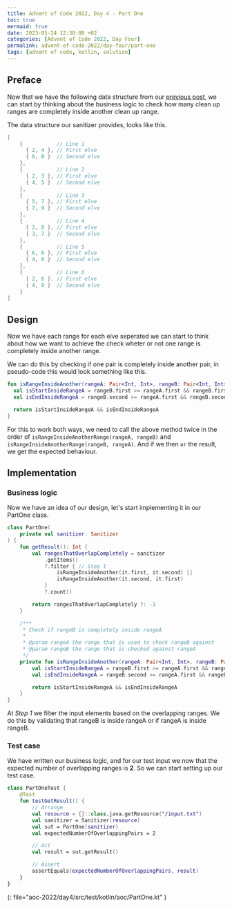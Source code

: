 ```yaml
---
title: Advent of Code 2022, Day 4 - Part One
toc: true
mermaid: true
date: 2023-05-24 12:30:00 +02
categories: [Advent of Code 2022, Day Four]
permalink: advent-of-code-2022/day-four/part-one
tags: [advent of code, kotlin, solution]
---
```


## Preface

Now that we have the following data structure from our [previous post](./2023-05-24-sanitizer.md), we can start by thinking about the business logic to check how many clean up ranges are completely inside another clean up range.

The data structure our sanitizer provides, looks like this.

```kotlin
[
    {           // Line 1
      { 2, 4 }, // First elve
      { 6, 8 }  // Second elve
    },
    {           // Line 2
      { 2, 3 }, // First elve
      { 4, 5 }  // Second elve
    },
    {           // Line 3
      { 5, 7 }, // First elve
      { 7, 9 }  // Second elve
    },
    {           // Line 4
      { 2, 8 }, // First elve
      { 3, 7 }  // Second elve
    },
    {           // Line 5
      { 6, 6 }, // First elve
      { 4, 6 }  // Second elve
    },
    {           // Line 6
      { 2, 6 }. // First elve
      { 4, 8 }  // Second elve
    }
]
```

## Design

Now we have each range for each elve seperated we can start to think about how we want to achieve the check wheter or not one range is completely inside another range.

We can do this by checking if one pair is completely inside another pair, in pseudo-code this would look something like this.

```kotlin
fun isRangeInsideAnother(rangeA: Pair<Int, Int>, rangeB: Pair<Int, Int>): Boolean {
  val isStartInsideRangeA = rangeB.first >= rangeA.first && rangeB.first <= rangeA.second
  val isEndInsideRangeA = rangeB.second >= rangeA.first && rangeB.second <= rangeA.second

  return isStartInsideRangeA && isEndInsideRangeA
}
```

For this to work both ways, we need to call the above method twice in the order of `isRangeInsideAnotherRange(rangeA, rangeB)` and `isRangeInsideAnotherRange(rangeB, rangeA)`. And if we then `or` the result, we get the expected behaviour.

## Implementation

### Business logic

Now we have an idea of our design, let's start implementing it in our PartOne class.

```kotlin
class PartOne(
    private val sanitizer: Sanitizer
) {
    fun getResult(): Int {
        val rangesThatOverlapCompletely = sanitizer
            .getItems()
            ?.filter { // Step 1
                isRangeInsideAnother(it.first, it.second) ||
                isRangeInsideAnother(it.second, it.first)
            }
            ?.count()

        return rangesThatOverlapCompletely ?: -1
    }

    /***
     * Check if rangeB is completely inside rangeA
     *
     * @param rangeA the range that is used to check rangeB against
     * @param rangeB the range that is checked against rangeA
     */
    private fun isRangeInsideAnother(rangeA: Pair<Int, Int>, rangeB: Pair<Int, Int>): Boolean {
        val isStartInsideRangeA = rangeB.first >= rangeA.first && rangeB.first <= rangeA.second
        val isEndInsideRangeA = rangeB.second >= rangeA.first && rangeB.second <= rangeA.second

        return isStartInsideRangeA && isEndInsideRangeA
    }
}
```

At _Step 1_ we filter the input elements based on the overlapping ranges. We do this by validating that rangeB is inside rangeA or if rangeA is inside rangeB.

### Test case

We have written our business logic, and for our test input we now that the expected number of overlapping ranges is __2__. So we can start setting up our test case.

```kotlin
class PartOneTest {
    @Test
    fun testGetResult() {
        // Arrange
        val resource = {}::class.java.getResource("/input.txt")
        val sanitizer = Sanitizer(resource)
        val sut = PartOne(sanitizer)
        val expectedNumberOfOverlappingPairs = 2

        // Act
        val result = sut.getResult()

        // Assert
        assertEquals(expectedNumberOfOverlappingPairs, result)
    }
}
```
{: file="aoc-2022/day4/src/test/kotlin/aoc/PartOne.kt" }
